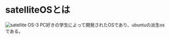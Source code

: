 # satelliteOSとは
![satellite OS-3](https://github.com/GakseiOS/GakseiOS/assets/135989741/05745a39-67e9-4119-9899-623e6201ed44)
PC好きの学生によって開発されたOSであり、ubuntuの派生osである。
